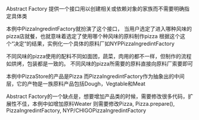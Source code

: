 Abstract Factory
提供一个接口用以创建相关或依赖对象的家族而不需要明确指定具体类

本例中PizzaIngredintFactory就扮演了这个接口，
当用户选定了进入哪种风味的pizza店就餐，也就意味着选定了使用哪个种风味的原料制作pizza
根据这个这个“决定“的结果，实例化一个具体的原料厂如NYPPizzaIngredintFactory

不同风味的pizza使用的配料不同如面团，蔬菜，肉用的都不一样，但制作的流程如烘烤，包装都是一致的。
不同风味的pizza所需要的原料直接向原料厂索要即可

本例中PizzaStore的产品是Pizza
而PizzaIngredintFactory作为抽象出的中间层，它的产物是一族原料产品包括Dough，Vegtable和Meat

Abstract Factory的一个缺点是，想要增加产品类的时候，需要修改很多代码，扩展性不佳，本例中如增加原料Weater
则需要修改Pizza, Pizza.prepare(), PizzaIngredintFactory, NYP/CHIGOPizzaIngredintFactory
